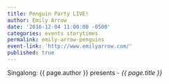 ```yaml
---
title: Penguin Party LIVE!
author: Emily Arrow
date: '2016-12-04 11:00:00 -0500'
categories: events storytimes
permalink: emily-arrow-penguins
event-link: 'http://www.emilyarrow.com/'
published: true
---
```

Singalong: {{ page.author }} presents - *{{ page.title }}*